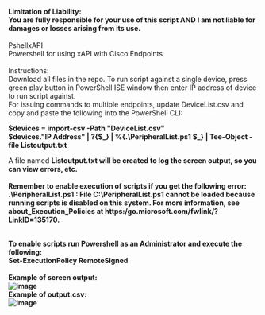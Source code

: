 <b>Limitation of Liability: <br>
You are fully responsible for your use of this script AND I am not liable for damages or losses arising from its use.<br>
<br></b>
PshellxAPI<br>
Powershell for using xAPI with Cisco Endpoints<br>
<br>
Instructions:<br>
Download all files in the repo. To run script against a single device, press green play button in PowerShell ISE window then enter IP address of device to run script against.<br>
For issuing commands to multiple endpoints, update DeviceList.csv and copy and paste the following into the PowerShell CLI:<br>
<p><b>
$devices = import-csv -Path "DeviceList.csv"<br>
$devices."IP Address" | ?{$_} | %{.\PeripheralList.ps1 $_} | Tee-Object -file Listoutput.txt<br></p>
</b>
A file named <b>Listoutput.txt<b> will be created to log the screen output, so you can view errors, etc.<br>
<br>
Remember to enable execution of scripts if you get the following error:<br>
<b>.\PeripheralList.ps1 : File C:\PeripheralList.ps1 cannot be loaded because running scripts is disabled on this system. For more information, see
about_Execution_Policies at https:/go.microsoft.com/fwlink/?LinkID=135170.</b><br><br>

To enable scripts run Powershell as an Administrator and execute the following:<br>
<b>Set-ExecutionPolicy RemoteSigned</b><br>
<br>
Example of screen output:<br>
![image](https://user-images.githubusercontent.com/85717393/226968647-fdc03bab-38df-47b1-8fa9-4efdc6e09346.png)
<br>
Example of output.csv:<br>
![image](https://user-images.githubusercontent.com/85717393/226969247-7d0ce7c8-e2e5-48e4-8740-6ddf9017f1c1.png)
